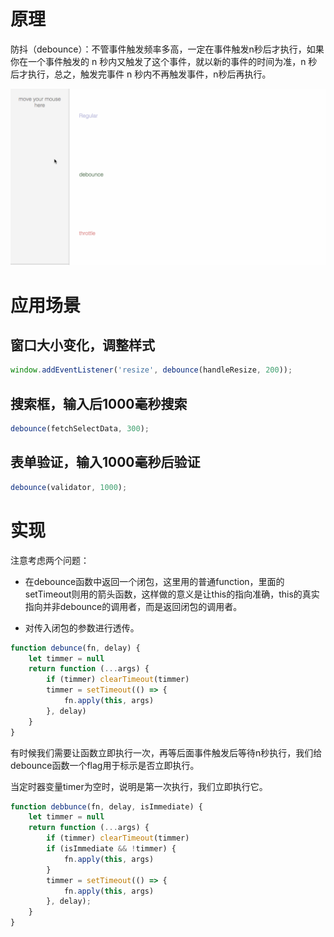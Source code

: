 <!--
 * @Descripttion: 
 * @version: 1.0.0
 * @Author: jimmiezhou
 * @Date: 2019-12-13 22:11:15
 * @LastEditors: jimmiezhou
 * @LastEditTime: 2019-12-14 11:53:26
 -->
# 原理

防抖（debounce）：不管事件触发频率多高，一定在事件触发n秒后才执行，如果你在一个事件触发的 n 秒内又触发了这个事件，就以新的事件的时间为准，n 秒后才执行，总之，触发完事件 n 秒内不再触发事件，n秒后再执行。

![节流防抖.gif](./imgs/节流防抖.gif)

# 应用场景

## 窗口大小变化，调整样式

```javascript
window.addEventListener('resize', debounce(handleResize, 200));
```

## 搜索框，输入后1000毫秒搜索

```javascript
debounce(fetchSelectData, 300);
```

## 表单验证，输入1000毫秒后验证

```javascript
debounce(validator, 1000);
```

# 实现

注意考虑两个问题：

- 在debounce函数中返回一个闭包，这里用的普通function，里面的setTimeout则用的箭头函数，这样做的意义是让this的指向准确，this的真实指向并非debounce的调用者，而是返回闭包的调用者。

- 对传入闭包的参数进行透传。

```javascript
function debunce(fn, delay) {
    let timmer = null
    return function (...args) {
        if (timmer) clearTimeout(timmer)
        timmer = setTimeout(() => {
            fn.apply(this, args)
        }, delay)
    }
}
```

有时候我们需要让函数立即执行一次，再等后面事件触发后等待n秒执行，我们给debounce函数一个flag用于标示是否立即执行。

当定时器变量timer为空时，说明是第一次执行，我们立即执行它。

```javascript
function debbunce(fn, delay, isImmediate) {
    let timmer = null
    return function (...args) {
        if (timmer) clearTimeout(timmer)
        if (isImmediate && !timmer) {
            fn.apply(this, args)
        }
        timmer = setTimeout(() => {
            fn.apply(this, args)
        }, delay);
    }
}
```